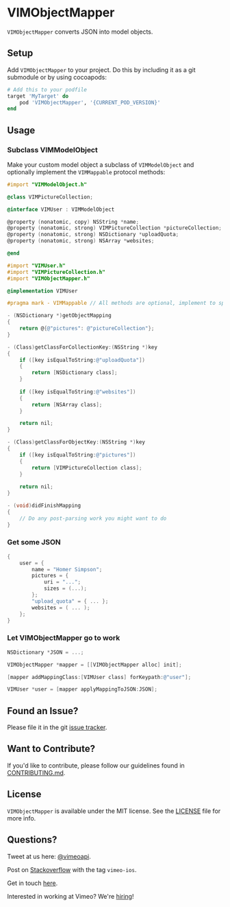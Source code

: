 # VIMObjectMapper

`VIMObjectMapper` converts JSON into model objects.

## Setup

Add `VIMObjectMapper` to your project. Do this by including it as a git submodule or by using cocoapods:

```Ruby
# Add this to your podfile
target 'MyTarget' do
    pod 'VIMObjectMapper', '{CURRENT_POD_VERSION}'
end
```

## Usage

### Subclass VIMModelObject

Make your custom model object a subclass of `VIMModelObject` and optionally implement the `VIMMappable` protocol methods:

```Objective-C
#import "VIMModelObject.h"

@class VIMPictureCollection;

@interface VIMUser : VIMModelObject

@property (nonatomic, copy) NSString *name;
@property (nonatomic, strong) VIMPictureCollection *pictureCollection;
@property (nonatomic, strong) NSDictionary *uploadQuota;
@property (nonatomic, strong) NSArray *websites;

@end
```
```Objective-C
#import "VIMUser.h"
#import "VIMPictureCollection.h"
#import "VIMObjectMapper.h"

@implementation VIMUser

#pragma mark - VIMMappable // All methods are optional, implement to specify how the object should be "inflated"

- (NSDictionary *)getObjectMapping
{
	return @{@"pictures": @"pictureCollection"};
}

- (Class)getClassForCollectionKey:(NSString *)key
{
    if ([key isEqualToString:@"uploadQuota"])
    {
        return [NSDictionary class];
    }
    
    if ([key isEqualToString:@"websites"])
    {
        return [NSArray class];
    }

    return nil;
}

- (Class)getClassForObjectKey:(NSString *)key
{
    if ([key isEqualToString:@"pictures"])
    {
        return [VIMPictureCollection class];
    }
    
    return nil;
}

- (void)didFinishMapping
{
    // Do any post-parsing work you might want to do
}
```
### Get some JSON

```Objective-C
{
    user = {
        name = "Homer Simpson";
        pictures = {
            uri = "...";
            sizes = (...);
        };
        "upload_quota" = { ... };
        websites = ( ... );
    };
}
```

### Let VIMObjectMapper go to work

```Objective-C
NSDictionary *JSON = ...;

VIMObjectMapper *mapper = [[VIMObjectMapper alloc] init];

[mapper addMappingClass:[VIMUser class] forKeypath:@"user"];

VIMUser *user = [mapper applyMappingToJSON:JSON];
```

## Found an Issue?

Please file it in the git [issue tracker](https://github.com/vimeo/VIMObjectMapper/issues).

## Want to Contribute?

If you'd like to contribute, please follow our guidelines found in [CONTRIBUTING.md](CONTRIBUTING.md).

## License

`VIMObjectMapper` is available under the MIT license. See the [LICENSE](LICENSE.md) file for more info.

## Questions?

Tweet at us here: [@vimeoapi](https://twitter.com/vimeoapi).

Post on [Stackoverflow](http://stackoverflow.com/questions/tagged/vimeo-ios) with the tag `vimeo-ios`.

Get in touch [here](https://vimeo.com/help/contact).

Interested in working at Vimeo? We're [hiring](https://vimeo.com/jobs)!
